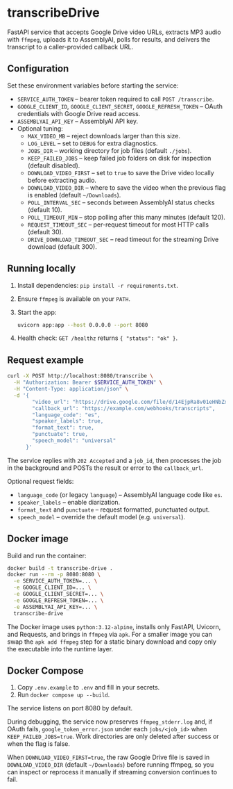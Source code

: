 # transcribeDrive

FastAPI service that accepts Google Drive video URLs, extracts MP3 audio with `ffmpeg`, uploads it to AssemblyAI, polls for results, and delivers the transcript to a caller-provided callback URL.

## Configuration

Set these environment variables before starting the service:

- `SERVICE_AUTH_TOKEN` – bearer token required to call `POST /transcribe`.
- `GOOGLE_CLIENT_ID`, `GOOGLE_CLIENT_SECRET`, `GOOGLE_REFRESH_TOKEN` – OAuth credentials with Google Drive read access.
- `ASSEMBLYAI_API_KEY` – AssemblyAI API key.
- Optional tuning:
  - `MAX_VIDEO_MB` – reject downloads larger than this size.
  - `LOG_LEVEL` – set to `DEBUG` for extra diagnostics.
  - `JOBS_DIR` – working directory for job files (default `./jobs`).
  - `KEEP_FAILED_JOBS` – keep failed job folders on disk for inspection (default disabled).
  - `DOWNLOAD_VIDEO_FIRST` – set to `true` to save the Drive video locally before extracting audio.
  - `DOWNLOAD_VIDEO_DIR` – where to save the video when the previous flag is enabled (default `~/Downloads`).
  - `POLL_INTERVAL_SEC` – seconds between AssemblyAI status checks (default 10).
  - `POLL_TIMEOUT_MIN` – stop polling after this many minutes (default 120).
  - `REQUEST_TIMEOUT_SEC` – per-request timeout for most HTTP calls (default 30).
  - `DRIVE_DOWNLOAD_TIMEOUT_SEC` – read timeout for the streaming Drive download (default 300).

## Running locally

1. Install dependencies: `pip install -r requirements.txt`.
2. Ensure `ffmpeg` is available on your `PATH`.
3. Start the app:

   ```bash
   uvicorn app:app --host 0.0.0.0 --port 8080
   ```

4. Health check: `GET /healthz` returns `{ "status": "ok" }`.

## Request example

```bash
curl -X POST http://localhost:8080/transcribe \
  -H "Authorization: Bearer $SERVICE_AUTH_TOKEN" \
  -H "Content-Type: application/json" \
  -d '{
        "video_url": "https://drive.google.com/file/d/14EjpRa8v01eHNbZx55PcFLg_z0c6huQj/view",
        "callback_url": "https://example.com/webhooks/transcripts",
        "language_code": "es",
        "speaker_labels": true,
        "format_text": true,
        "punctuate": true,
        "speech_model": "universal"
      }'
```

The service replies with `202 Accepted` and a `job_id`, then processes the job in the background and POSTs the result or error to the `callback_url`.

Optional request fields:
- `language_code` (or legacy `language`) – AssemblyAI language code like `es`.
- `speaker_labels` – enable diarization.
- `format_text` and `punctuate` – request formatted, punctuated output.
- `speech_model` – override the default model (e.g. `universal`).

## Docker image

Build and run the container:

```bash
docker build -t transcribe-drive .
docker run --rm -p 8080:8080 \
  -e SERVICE_AUTH_TOKEN=... \
  -e GOOGLE_CLIENT_ID=... \
  -e GOOGLE_CLIENT_SECRET=... \
  -e GOOGLE_REFRESH_TOKEN=... \
  -e ASSEMBLYAI_API_KEY=... \
  transcribe-drive
```

The Docker image uses `python:3.12-alpine`, installs only FastAPI, Uvicorn, and Requests, and brings in `ffmpeg` via `apk`. For a smaller image you can swap the `apk add ffmpeg` step for a static binary download and copy only the executable into the runtime layer.


## Docker Compose

1. Copy `.env.example` to `.env` and fill in your secrets.
2. Run `docker compose up --build`.

The service listens on port 8080 by default.


During debugging, the service now preserves `ffmpeg_stderr.log` and, if OAuth fails, `google_token_error.json` under each `jobs/<job_id>` when `KEEP_FAILED_JOBS=true`. Work directories are only deleted after success or when the flag is false.

When `DOWNLOAD_VIDEO_FIRST=true`, the raw Google Drive file is saved in `DOWNLOAD_VIDEO_DIR` (default `~/Downloads`) before running ffmpeg, so you can inspect or reprocess it manually if streaming conversion continues to fail.
